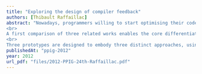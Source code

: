 ```yaml
---
title: "Exploring the design of compiler feedback"
authors: [Thibault Raffaillac]
abstract: "Nowadays, programmers willing to start optimising their code must undergo a lengthy interaction with dedicated profiling tools. This paper proposes as an alternative to make compilers generate feedback messages aimed at explaining how they understand the code, and how it could be improved. The study aims at foreseeing the technical integration of feedback notifications in modern compilers, as well as sketching how Integrated Development Environments (IDE) would display them.
<br>
A first comparison of three related works enables the core differentiators to be highlighted: letting the compiler inform where code is actually fine and does not need any refinement, displaying the notifications along the relevant source lines rather than in a separate interface, insisting on the absence of artificial intelligence, and evaluating the importance of each message to filter in a handful. Then, a preparatory field study is carried to observe different programmers and poll their receptiveness to a compiler feedback. The findings relate the usefulness of optimisations’ suggestions to fit where users lack expert knowledge, the existence of dormant interrogations calling for serendipitous information retrieval, and the avoidable mistakes inherent to Message of the Day windows.
<br>
Three prototypes are designed to embody three distinct approaches, using Web tools to provide an appearance close to code editors along with decent interactivity. With the help of a new user study with the prototypes, a final set of refinements is discussed so as to shape a coherent result and differentiate it further: users can create and share sets of feedback messages to supplement the ones included in their compiler, a list of rules is provided to help designers compose the messages, an emphasis is laid on transparency to help exhibit the absence of artificial intelligence, and the heuristic used to evaluate the importance of messages is sketched."
publishedAt: "ppig-2012"
year: 2012
url_pdf: "files/2012-PPIG-24th-Raffaillac.pdf"
---
```


